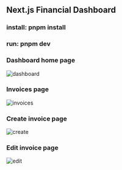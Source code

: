 ## Next.js Financial Dashboard
### install: pnpm install
### run: pnpm dev
### Dashboard home page

![dashboard](https://github.com/user-attachments/assets/4386ff94-f5d2-4bf1-9fec-dd76574c15fa)

### Invoices page
![invoices](https://github.com/user-attachments/assets/81dfe596-6026-4a67-a5ff-c4c9553f1ccf)

### Create invoice page
![create](https://github.com/user-attachments/assets/47c17024-bf1d-48d2-b290-c0d9e1a8ddf9)

### Edit invoice page
![edit](https://github.com/user-attachments/assets/5f963011-ce37-4f6e-850c-d955d52a4c1b)
